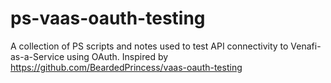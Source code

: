 # ps-vaas-oauth-testing
A collection of PS scripts and notes used to test API connectivity to Venafi-as-a-Service using OAuth. Inspired by https://github.com/BeardedPrincess/vaas-oauth-testing
